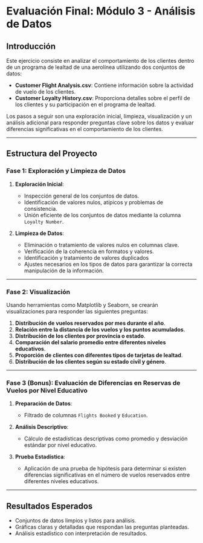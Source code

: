 
# Evaluación Final: Módulo 3 - Análisis de Datos

## Introducción
Este ejercicio consiste en analizar el comportamiento de los clientes dentro de un programa de lealtad de una aerolínea utilizando dos conjuntos de datos:
- **Customer Flight Analysis.csv**: Contiene información sobre la actividad de vuelo de los clientes.
- **Customer Loyalty History.csv**: Proporciona detalles sobre el perfil de los clientes y su participación en el programa de lealtad.

Los pasos a seguir son una exploración inicial, limpieza, visualización y un análisis adicional para responder preguntas clave sobre los datos y evaluar diferencias significativas en el comportamiento de los clientes.

---

## Estructura del Proyecto

### Fase 1: Exploración y Limpieza de Datos

1. **Exploración Inicial**:
   - Inspección general de los conjuntos de datos.
   - Identificación de valores nulos, atípicos y problemas de consistencia.
   - Unión eficiente de los conjuntos de datos mediante la columna `Loyalty Number`.

2. **Limpieza de Datos**:
   - Eliminación o tratamiento de valores nulos en columnas clave.
   - Verificación de la coherencia en formatos y valores.
   - Identificación y tratamiento de valores duplicados
   - Ajustes necesarios en los tipos de datos para garantizar la correcta manipulación de la información.

---

### Fase 2: Visualización
Usando herramientas como Matplotlib y Seaborn, se crearán visualizaciones para responder las siguientes preguntas:

1. **Distribución de vuelos reservados por mes durante el año**.
2. **Relación entre la distancia de los vuelos y los puntos acumulados**.
3. **Distribución de los clientes por provincia o estado**.
4. **Comparación del salario promedio entre diferentes niveles educativos**.
5. **Proporción de clientes con diferentes tipos de tarjetas de lealtad**.
6. **Distribución de los clientes según su estado civil y género**.

---

### Fase 3 (Bonus): Evaluación de Diferencias en Reservas de Vuelos por Nivel Educativo

1. **Preparación de Datos**:
   - Filtrado de columnas `Flights Booked` y `Education`.

2. **Análisis Descriptivo**:
   - Cálculo de estadísticas descriptivas como promedio y desviación estándar por nivel educativo.

3. **Prueba Estadística**:
   - Aplicación de una prueba de hipótesis para determinar si existen diferencias significativas en el número de vuelos reservados entre diferentes niveles educativos.

---


## Resultados Esperados

- Conjuntos de datos limpios y listos para análisis.
- Gráficas claras y detalladas que respondan las preguntas planteadas.
- Análisis estadístico con interpretación de resultados.


